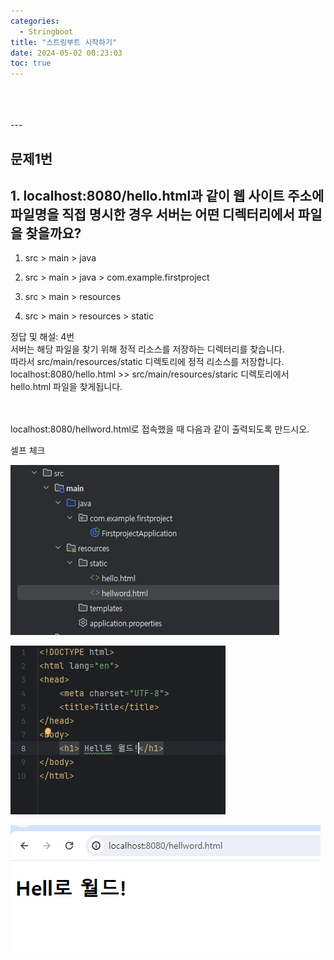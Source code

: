 ```yaml
---
categories:
  - Stringboot
title: "스트링부트 시작하기"
date: 2024-05-02 00:23:03
toc: true
---
```


<br>
<br>
<br>
---

## 문제1번

## 1. localhost:8080/hello.html과 같이 웹 사이트 주소에 파일명을 직접 명시한 경우 서버는 어떤 디렉터리에서 파일을 찾을까요?

1) src > main > java

2) src > main > java > com.example.firstproject

3) src > main > resources

4) src > main > resources > static

정답 및 해설: 4번 <br>
서버는 해당 파일을 찾기 위해 정적 리소스를 저장하는 디렉터리를 찾습니다. <br>
따라서 src/main/resources/static 디렉토리에 정적 리소스를 저장합니다. <br>
localhost:8080/hello.html >> src/main/resources/staric 디렉토리에서 hello.html 파일을 찾게됩니다. <br>
<br>
<br>


localhost:8080/hellword.html로 접속했을 때 다음과 같이 출력되도록 만드시오.

셀프 체크

![test](https://github.com/leejieun9/leejieun9.github.io/blob/master/docs/assets/images/1-1.PNG?raw=true)

![test](https://github.com/leejieun9/leejieun9.github.io/blob/master/docs/assets/images/1-2.PNG?raw=true)

![test](https://github.com/leejieun9/leejieun9.github.io/blob/master/docs/assets/images/1-3.PNG?raw=true)
​
